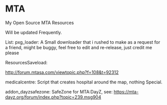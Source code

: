 # MTA
My Open Source MTA Resources

Will be updated Frequently.


List:
pxg_loader:
A Small downloader that i rushed to make as a request for a friend, might be buggy, feel free to edit and re-release, just credit me please

ResourcesSaveload:

http://forum.mtasa.com/viewtopic.php?f=108&t=92312

medicalcentre:
Script that creates hospital around the map, nothing Special.

addon_dayzsafezone:
SafeZone for MTA:DayZ, see: https://mta-dayz.org/forum/index.php?topic=239.msg904
